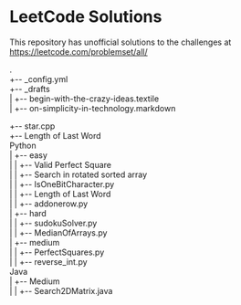# LeetCode Solutions  
This repository has unofficial solutions to the challenges at https://leetcode.com/problemset/all/  
  
.  
+-- _config.yml  
+-- _drafts  
|   +-- begin-with-the-crazy-ideas.textile  
|   +-- on-simplicity-in-technology.markdown  

+-- star.cpp  
+-- Length of Last Word  
Python  
|  +-- easy  
|  |  +-- Valid Perfect Square  
|  |  +-- Search in rotated sorted array  
|  |  +-- IsOneBitCharacter.py  
|  |  +-- Length of Last Word  
|  |  +-- addonerow.py  
|  +-- hard  
|  |  +-- sudokuSolver.py  
|  |  +-- MedianOfArrays.py  
|  +-- medium  
|  |  +-- PerfectSquares.py  
|  |  +-- reverse_int.py  
Java  
|  +-- Medium  
|  |  +-- Search2DMatrix.java  
